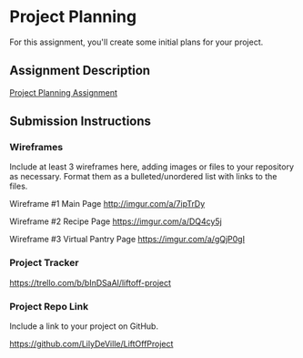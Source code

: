 # Project Planning
For this assignment, you'll create some initial plans for your project.

## Assignment Description
[Project Planning Assignment](https://education.launchcode.org/liftoff/modules/assignments/project-planning)

## Submission Instructions

### Wireframes

Include at least 3 wireframes here, adding images or files to your repository as necessary. Format them as a bulleted/unordered list with links to the files.

Wireframe #1 Main Page
http://imgur.com/a/7ipTrDy

Wireframe #2 Recipe Page
https://imgur.com/a/DQ4cy5j

Wireframe #3 Virtual Pantry Page
https://imgur.com/a/gQjP0gI



### Project Tracker

https://trello.com/b/bInDSaAl/liftoff-project

### Project Repo Link

Include a link to your project on GitHub.

https://github.com/LilyDeVille/LiftOffProject
